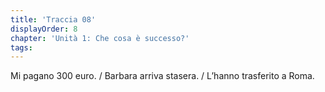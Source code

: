 ```yaml
---
title: 'Traccia 08'
displayOrder: 8
chapter: 'Unità 1: Che cosa è successo?'
tags:
---
```


Mi pagano 300 euro. / Barbara arriva stasera. / L’hanno trasferito a Roma.
